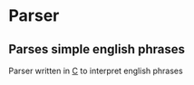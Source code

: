 # Parser
## Parses simple english phrases

Parser written in [C](https://en.wikipedia.org/wiki/C_(programming_language)) to interpret english phrases
